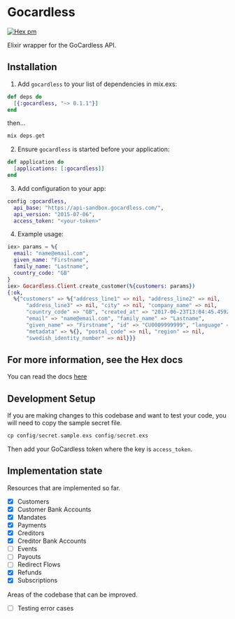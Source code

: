 # Gocardless

[![Hex pm](http://img.shields.io/hexpm/v/gocardless.svg?style=flat)](https://hex.pm/packages/gocardless)

Elixir wrapper for the GoCardless API.

## Installation

1. Add `gocardless` to your list of dependencies in mix.exs:

```elixir
def deps do
  [{:gocardless, "~> 0.1.1"}]
end
```

then...

```elixir
mix deps.get
```


2. Ensure `gocardless` is started before your application:

```elixir
def application do
  [applications: [:gocardless]]
end
```

3. Add configuration to your app:

```elixir
config :gocardless,
  api_base: "https://api-sandbox.gocardless.com/",
  api_version: "2015-07-06",
  access_token: "<your-token>"
```

4. Example usage:

```elixir
iex> params = %{
  email: "name@email.com",
  given_name: "Firstname",
  family_name: "Lastname",
  country_code: "GB"
}
iex> Gocardless.Client.create_customer(%{customers: params})
{:ok,
  %{"customers" => %{"address_line1" => nil, "address_line2" => nil,
      "address_line3" => nil, "city" => nil, "company_name" => nil,
      "country_code" => "GB", "created_at" => "2017-06-23T13:04:45.459Z",
      "email" => "name@email.com", "family_name" => "Lastname",
      "given_name" => "Firstname", "id" => "CU0009999999", "language" => "en",
      "metadata" => %{}, "postal_code" => nil, "region" => nil,
      "swedish_identity_number" => nil}}}
```

## For more information, see the Hex docs

You can read the docs [here](https://hexdocs.pm/gocardless)

## Development Setup

If you are making changes to this codebase and want to test your code, you will need to copy the sample secret file.

```elixir
cp config/secret.sample.exs config/secret.exs
```

Then add your GoCardless token where the key is `access_token`.

## Implementation state

Resources that are implemented so far.

- [x] Customers
- [x] Customer Bank Accounts
- [x] Mandates
- [x] Payments
- [x] Creditors
- [x] Creditor Bank Accounts
- [ ] Events
- [ ] Payouts
- [ ] Redirect Flows
- [x] Refunds
- [x] Subscriptions

Areas of the codebase that can be improved.

- [ ] Testing error cases
